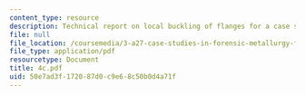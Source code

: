 ```yaml
---
content_type: resource
description: Technical report on local buckling of flanges for a case study.
file: null
file_location: /coursemedia/3-a27-case-studies-in-forensic-metallurgy-fall-2007/50e7ad3f172087d0c9e68c50b0d4a71f_4c.pdf
file_type: application/pdf
resourcetype: Document
title: 4c.pdf
uid: 50e7ad3f-1720-87d0-c9e6-8c50b0d4a71f
---
```


